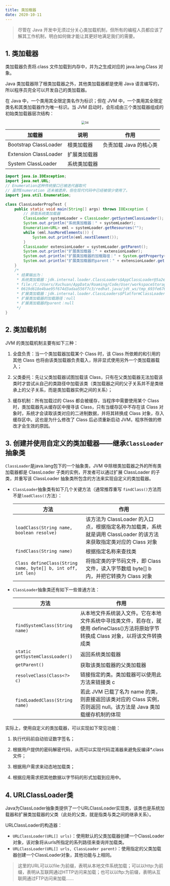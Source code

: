 ```yaml
---
title: 类加载器
date: 2020-10-11
---
```


> 尽管在 Java 开发中无须过分关心类加载机制，但所有的编程人员都应该了解其工作机制，明白如何做才能让其更好地满足我们的需要。

## 1. 类加载器

类加载器负责将.class 文件加载到内存中，并为之生成对应的 java.lang.Class 对象。

Java 类加载器除了根类加载器之外，其他类加载器都是使用 Java 语言编写的，所以程序员完全可以开发自己的类加载器。

在 Java 中，一个类用其全限定类名作为标识；但在 JVM 中，一个类用其全限定类名和其类加载器作为唯一标识。当 JVM 启动时，会形成由三个类加载器组成的初始类加载器层次结构：

<center>  <img src="https://figure-bed.chua-n.com/notebook/Java/34.png" alt="34" style="zoom:67%;" />  </center>

| 加载器                | 说明         | 作用                   |
| --------------------- | ------------ | ---------------------- |
| Bootstrap ClassLoader | 根类加载器   | 负责加载 Java 的核心类 |
| Extension ClassLoader | 扩展类加载器 |                        |
| System ClassLoader    | 系统类加载器 |                        |

```java
import java.io.IOException;
import java.net.URL;
// Enumeration这种传统接口已被迭代器取代
// 虽然Enumeration 还未被遗弃，但在现代代码中已经被很少使用了。
import java.util.Enumeration;  

class ClassLoaderPropTest {
    public static void main(String[] args) throws IOException {
        // 获取系统类加载器
        ClassLoader systemLoader = ClassLoader.getSystemClassLoader();
        System.out.println("系统类加载器：" + systemLoader);
        Enumeration<URL> eml = systemLoader.getResources("");
        while (eml.hasMoreElements()) {
            System.out.println(eml.nextElement());
        }
        ClassLoader extensionLoader = systemLoader.getParent();
        System.out.println("扩展类加载器：" + extensionLoader);
        System.out.println("扩展类加载器的加载路径：" + System.getProperty("java.ext.dirs"));
        System.out.println("扩展类加载器的parent：" + extensionLoader.getParent());
    }
    /*
     * 结果输出为：
     * 系统类加载器：jdk.internal.loader.ClassLoaders$AppClassLoader@5a2e4553
     * file:/C:/Users/Xuchuan/AppData/Roaming/Code/User/workspaceStorage/
     * 0619d618e4bae95f674d3adaa556f7c3/redhat.java/jdt_ws/tmp_693fe676/bin/
     * 扩展类加载器：jdk.internal.loader.ClassLoaders$PlatformClassLoader@5577140b
     * 扩展类加载器的加载路径：null
     * 扩展类加载器的parent：null
     */
}
```

## 2. 类加载机制

JVM 的类加载机制主要有如下三种：

1. 全盘负责：当一个类加载器加载某个 Class 时，该 Class 所依赖的和引用的其他 Class 也将由该类加载器负责载入，除非显式使用另外一个类加载器载入；

2. 父类委托：先让父类加载器试图加载该 Class，只有在父类加载器无法加载该类时才尝试从自己的类路径中加载该类（类加载器之间的父子关系并不是类继承上的父子关系，而是类加载器实例之间的关系）；

3. 缓存机制：所有加载过的 Class 都会被缓存，当程序中需要使用某个 Class 时，类加载器先从缓存区中搜寻该 Class，只有当缓存区中不存在该 Class 对象时，系统才会读取该类对应的二进制数据，并将其转换成 Class 对象，存入缓存区中。这也是为什么修改了 Class 后必须重新启动 JVM，程序所做的修改才会生效的原因。

## 3. 创建并使用自定义的类加载器——继承`ClassLoader`抽象类

`ClassLoader`是java.lang包下的一个抽象类，JVM 中除根类加载器之外的所有类加载器都是 ClassLoader 子类的实例，开发者可以通过扩展 ClassLoader 的子类，并重写该 ClassLoader 抽象类所包含的方法来实现自定义的类加载器。

-   `ClassLoader`抽象类有如下几个关键方法（通常推荐重写 `findClass()`方法而不是`loadClass()`方法）：

    | 方法                                                         | 作用                                                         |
    | ------------------------------------------------------------ | ------------------------------------------------------------ |
    | `loadClass(String name, boolean resolve)`                    | 该方法为 ClassLoader 的入口点，根据指定名称为加载类，系统就是调用 ClassLoader 的该方法来获取指定类对应的 Class 对象 |
    | `findClass(String name)`                                     | 根据指定名称来查找类                                         |
    | `Class defineClass(String name, byte[] b, int off, int len)` | 将指定类的字节码文件，即 Class 文件，读入字节数组 byte[] b 内，并把它转换为 Class 对象 |

-   `ClassLoader`抽象类还有如下一些普通方法：

    | 方法                            | 作用                                                         |
    | ------------------------------- | ------------------------------------------------------------ |
    | `findSystemClass(String name)`  | 从本地文件系统装入文件。它在本地文件系统中寻找类文件，若存在，就使用 defineClass()方法将原始字节转换成 Class 对象，以将该文件转换成类 |
    | `static getSystemClassLoader()` | 返回系统类加载器                                             |
    | `getParent()`                   | 获取该类加载器的父类加载器                                   |
    | `resolveClass(Class<?> c)`      | 链接指定的类。类加载器可以使用此方法来链接类 c               |
    | `findLoadedClass(String name)`  | 若此 JVM 已载了名为 name 的类，则直接返回该类对应的 Class 实例，否则返回 null。该方法是 Java 类加载缓存机制的体现 |

实际上，使用自定义的类加载器，可以实现如下常见功能：

1. 执行代码前自动验证数字签名；

2. 根据用户提供的密码解密代码，从而可以实现代码混淆器来避免反编译*.class文件；

3. 根据用户需求来动态地加载类；

4. 根据应用需求把其他数据以字节码的形式加载到应用中。

## 4. URLClassLoader类

Java为ClassLoader抽象类提供了一个URLClassLoader实现类，该类也是系统加载器和扩展类加载器的父类（此处的父类，就是指类与类之间的继承关系）。

URLClassLoader的构造器：

- `URLClassLoader(URL[] urls)`：使用默认的父类加载器创建一个ClassLoader对象，该对象将从urls所指定的系列路径来查询并加载类。
- `URLClassLoader(URL[] urls, ClassLoader parent)`：使用指定的父类加载器创建一个ClassLoader对象，其他功能与上相同。

> 这里的URL可以以file:为前缀，表明从本地文件系统加载；可以以http:为前缀，表明从互联网通过HTTP访问来加载；也可以以ftp:为前缀，表明从互联网通过FTP访问来加载……




